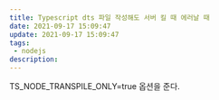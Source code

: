 ```yaml
---
title: Typescript dts 파일 작성해도 서버 킬 때 에러날 때
date: 2021-09-17 15:09:47
update: 2021-09-17 15:09:47
tags:
 - nodejs
description:
---
```


TS_NODE_TRANSPILE_ONLY=true 옵션을 준다.
